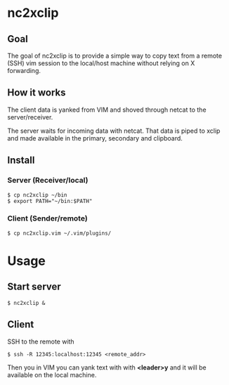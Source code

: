 # nc2xclip

## Goal
The goal of nc2xclip is to provide a simple way to copy text from a remote (SSH) vim session to the local/host machine without relying on X forwarding.

## How it works
The client data is yanked from VIM and shoved through netcat to the server/receiver.

The server waits for incoming data with netcat. That data is piped to xclip and made available in the primary, secondary and clipboard.

## Install
### Server (Receiver/local)
    $ cp nc2xclip ~/bin
    $ export PATH="~/bin:$PATH"

### Client (Sender/remote)
    $ cp nc2xclip.vim ~/.vim/plugins/

# Usage
## Start server
    $ nc2xclip &

## Client
SSH to the remote with

    $ ssh -R 12345:localhost:12345 <remote_addr>

Then you in VIM you can yank text with with **&lt;leader&gt;y** and it will be available on the local machine.